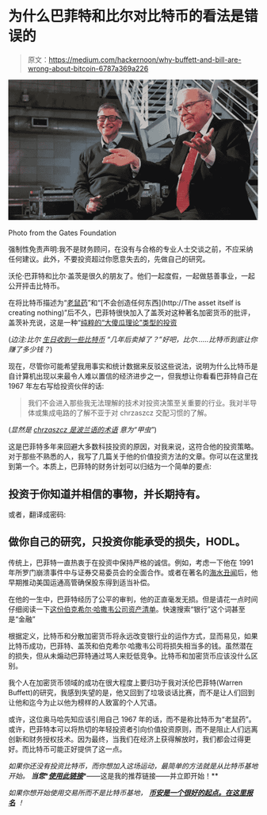 # 为什么巴菲特和比尔对比特币的看法是错误的

> 原文：<https://medium.com/hackernoon/why-buffett-and-bill-are-wrong-about-bitcoin-6787a369a226>

![](img/888767d3e2e927ed8dc617b3119a898e.png)

Photo from the Gates Foundation

强制性免责声明:我不是财务顾问，在没有与合格的专业人士交谈之前，不应采纳任何建议。此外，不要投资超过你愿意失去的，先做自己的研究。

沃伦·巴菲特和比尔·盖茨是很久的朋友了。他们一起度假，一起做慈善事业，一起公开抨击比特币。

在将比特币描述为“[老鼠药](https://money.cnn.com/2018/05/07/investing/warren-buffett-bitcoin/index.html)”和“[不会创造任何东西](http://The asset itself is creating nothing)”后不久，巴菲特很快加入了盖茨对这种著名加密货币的批评，盖茨补充说，这是一种“[纯粹的“大傻瓜理论”类型的投资](https://www.cnbc.com/2018/05/07/bill-gates-i-would-short-bitcoin-if-i-could.html)

(*边注:比尔* [*生日收到一些比特币*](https://www.cnbc.com/2018/05/07/bill-gates-i-would-short-bitcoin-if-i-could.html) *“几年后卖掉了？”好吧，比尔……比特币到底让你赚了多少钱？*)

现在，尽管你可能希望我用事实和统计数据来反驳这些说法，说明为什么比特币是自计算机出现以来最令人难以置信的经济进步之一，但我想让你看看巴菲特自己在 1967 年左右写给投资伙伴的话:

> 我们不会进入那些我无法理解的技术对投资决策至关重要的行业。我对半导体或集成电路的了解不亚于对 chrzaszcz 交配习惯的了解。

(*显然是* [*chrzaszcz 是波兰语的术语*](https://en.wiktionary.org/wiki/chrz%C4%85szcz) *意为“甲虫”*)

这是巴菲特多年来回避大多数科技投资的原因，对我来说，这符合他的投资策略。对于那些不熟悉的人，我写了几篇关于他的价值投资方法的文章。你可以在这里找到第一个。本质上，巴菲特的财务计划可以归结为一个简单的要点:

## 投资于你知道并相信的事物，并长期持有。

或者，翻译成密码:

## 做你自己的研究，只投资你能承受的损失，HODL。

传统上，巴菲特一直热衷于在投资中保持严格的诚信。例如，考虑一下他在 1991 年所罗门崩溃事件中与证券交易委员会的全面合作。或者在著名的[海水丑闻](http://www.businessinsider.com/warren-buffett-and-the-great-salad-oil-swindle-2016-2)后，他早期推动美国运通高管确保股东得到适当补偿。

在他的一生中，巴菲特经历了公平的审判，他的正直毫发无损。但是请花一点时间仔细阅读一下[这份伯克希尔·哈撒韦公司资产清单](https://en.wikipedia.org/wiki/List_of_assets_owned_by_Berkshire_Hathaway)。快速搜索“银行”这个词甚至是“金融”

根据定义，比特币和分散加密货币将永远改变银行业的运作方式，显而易见，如果比特币成功，巴菲特、盖茨和伯克希尔·哈撒韦公司将损失相当多的钱。虽然潜在的损失，但从未煽动巴菲特通过骂人来贬低竞争。比特币和加密货币应该没什么区别。

我个人在加密货币领域的成功在很大程度上要归功于我对沃伦巴菲特(Warren Buffett)的研究，我感到失望的是，他又回到了垃圾谈话比赛，而不是让人们回到让他和迄今为止以他为榜样的人致富的个人咒语。

或许，这位奥马哈先知应该引用自己 1967 年的话，而不是称比特币为“老鼠药”。或许，巴菲特本可以将热切的年轻投资者引向价值投资原则，而不是阻止人们远离创新和财务授权技术。因为最终，当我们在经济上获得解放时，我们都会过得更好。而比特币可能正好提供了这一点。

*如果你还没有投资比特币，而你想加入这场运动，最简单的方法就是从比特币基地开始。* ***当您****[***使用此链接***](https://www.coinbase.com/join/589a032d2c1f1600ed8731e2)*——这是我的推荐链接——并立即开始！**

**如果你想开始使用交易所而不是比特币基地，* [***币安是一个很好的起点。在这里报名***](https://www.binance.com/?ref=10273605) *！**